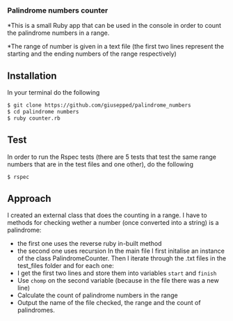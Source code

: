 ### Palindrome numbers counter

*This is a small Ruby app that can be used in the console in order to count the palindrome numbers in a range.

*The range of number is given in a text file (the first two lines represent the starting and the ending numbers of the range respectively)

## Installation

In your terminal do the following

```bash
$ git clone https://github.com/giusepped/palindrome_numbers
$ cd palindrome numbers
$ ruby counter.rb
```

## Test

In order to run the Rspec tests (there are 5 tests that test the same range numbers that are in the test files and one other), do the following

```bash
$ rspec
```

## Approach

I created an external class that does the counting in a range. I have to methods for checking wether a number (once converted into a string) is a palindrome:
* the first one uses the reverse ruby in-built method
* the second one uses recursion
In the main file I first initalise an instance of the class PalindromeCounter. Then I iterate through the .txt files in the test_files folder and for each one:
* I get the first two lines and store them into variables `start` and `finish`
* Use `chomp` on the second variable (because in the file there was a new line)
* Calculate the count of palindrome numbers in the range
* Output the name of the file checked, the range and the count of palindromes.


